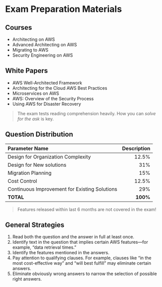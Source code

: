 # Exam Preparation Materials

## Courses
- Architecting on AWS
- Advanced Architecting on AWS
- Migrating to AWS
- Security Engineering on AWS

## White Papers
- AWS Well-Architected Framework
- Architecting for the Cloud AWS Best Practices
- Microservices on AWS
- AWS: Overview of the Security Process
- Using AWS for Disaster Recovery

> The exam tests reading comprehension heavily. How you can *solve for the ask* is key.

## Question Distribution
|Parameter Name        | Description |
|:-------------|-------------:|
| Design for Organization Complexity      | 12.5% |
| Design for New solutions      | 31% |
| Migration Planning      | 15% |
| Cost Control      | 12.5% |
| Continuous Improvement for Existing Solutions      | 29% |
| **TOTAL**      | **100%** | 

> Features released within last 6 months are not covered in the exam!

## General Strategies
1. Read both the question and the answer in full at least once.
2. Identify text in the question that implies certain AWS features—for example, “data retrieval times.”
3. Identify the features mentioned in the answers.
4. Pay attention to qualifying clauses. For example, clauses like “in the most cost-effective way” and “will best fulfill” may eliminate certain answers.
5. Eliminate obviously wrong answers to narrow the selection of possible right answers.
